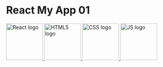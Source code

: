 ﻿# React My App 01

<div class="logos">
  <span class="React">
    <a href="https://react.dev/">
      <img
        src="https://github.com/AndriiKot/___Icons__and__Links___/blob/main/react-2.svg"
        alt="React logo"
        width="100"
        height="100"
      />
    </a>
  </span>

  <span class="HTML5">
    <a href="https://html.spec.whatwg.org/multipage/">
      <img
        src="https://github.com/AndriiKot/___Icons__and__Links___/blob/main/html-1.svg"
        alt="HTML5 logo"
        width="100"
        height="100"
      />
    </a>
  </span>

  <span class="CSS">
    <a href="https://www.w3.org/Style/CSS/Overview.en.html">
      <img
        src="https://github.com/AndriiKot/___Icons__and__Links___/blob/main/css-3.svg"
        alt="CSS logo"
        width="100"
        height="100"
      />
    </a>
  </span>

  <span class="JS">
    <a href="https://tc39.es/ecma262/">
      <img
        src="https://github.com/AndriiKot/___Icons__and__Links___/blob/main/javascript-1.svg"
        alt="JS logo"
        width="100"
        height="100"
      />
    </a>
  </span>

</div>
